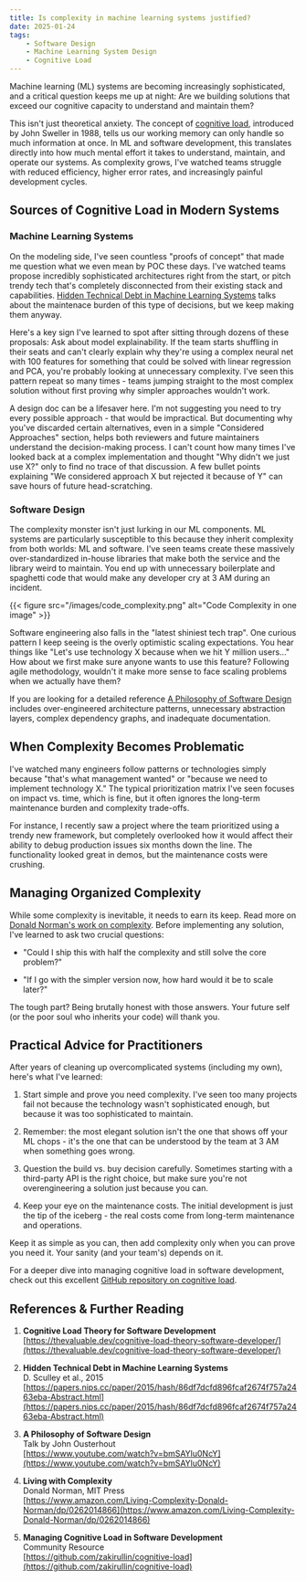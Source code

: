```yaml
---
title: Is complexity in machine learning systems justified? 
date: 2025-01-24
tags:
    - Software Design
    - Machine Learning System Design
    - Cognitive Load
---
```


Machine learning (ML) systems are becoming increasingly sophisticated, and a critical question keeps me up at night: Are we building solutions that exceed our cognitive capacity to understand and maintain them?

This isn't just theoretical anxiety. The concept of [cognitive load](https://thevaluable.dev/cognitive-load-theory-software-developer/), introduced by John Sweller in 1988, tells us our working memory can only handle so much information at once. In ML and software development, this translates directly into how much mental effort it takes to understand, maintain, and operate our systems. As complexity grows, I've watched teams struggle with reduced efficiency, higher error rates, and increasingly painful development cycles.

## Sources of Cognitive Load in Modern Systems

### Machine Learning Systems

On the modeling side, I've seen countless "proofs of concept" that made me question what we even mean by POC these days. I've watched teams propose incredibly sophisticated architectures right from the start, or pitch trendy tech that's completely disconnected from their existing stack and capabilities. [Hidden Technical Debt in Machine Learning Systems](https://papers.nips.cc/paper/2015/hash/86df7dcfd896fcaf2674f757a2463eba-Abstract.html) talks about the maintenace burden of this type of decisions, but we keep making them anyway.

Here's a key sign I've learned to spot after sitting through dozens of these proposals: Ask about model explainability. If the team starts shuffling in their seats and can't clearly explain why they're using a complex neural net with 100 features for something that could be solved with linear regression and PCA, you're probably looking at unnecessary complexity. I've seen this pattern repeat so many times - teams jumping straight to the most complex solution without first proving why simpler approaches wouldn't work.

A design doc can be a lifesaver here. I'm not suggesting you need to try every possible approach - that would be impractical. But documenting why you've discarded certain alternatives, even in a simple "Considered Approaches" section, helps both reviewers and future maintainers understand the decision-making process. I can't count how many times I've looked back at a complex implementation and thought "Why didn't we just use X?" only to find no trace of that discussion. A few bullet points explaining "We considered approach X but rejected it because of Y" can save hours of future head-scratching.

### Software Design

The complexity monster isn't just lurking in our ML components. ML systems are particularly susceptible to this because they inherit complexity from both worlds: ML and software. I've seen teams create these massively over-standardized in-house libraries that make both the service and the library weird to maintain. You end up with unnecessary boilerplate and spaghetti code that would make any developer cry at 3 AM during an incident.

{{< figure src="/images/code_complexity.png" alt="Code Complexity in one image" >}}

Software engineering also falls in the "latest shiniest tech trap". One curious pattern I keep seeing is the overly optimistic scaling expectations. You hear things like "Let's use technology X because when we hit Y million users..." How about we first make sure anyone wants to use this feature? Following agile methodology, wouldn't it make more sense to face scaling problems when we actually have them?

If you are looking for a detailed reference [A Philosophy of Software Design](https://www.youtube.com/watch?v=bmSAYlu0NcY) includes over-engineered architecture patterns, unnecessary abstraction layers, complex dependency graphs, and inadequate documentation.

## When Complexity Becomes Problematic

I've watched many engineers follow patterns or technologies simply because "that's what management wanted" or "because we need to implement technology X." The typical prioritization matrix I've seen focuses on impact vs. time, which is fine, but it often ignores the long-term maintenance burden and complexity trade-offs.

For instance, I recently saw a project where the team prioritized using a trendy new framework, but completely overlooked how it would affect their ability to debug production issues six months down the line. The functionality looked great in demos, but the maintenance costs were crushing.

## Managing Organized Complexity

While some complexity is inevitable, it needs to earn its keep. Read more on [Donald Norman's work on complexity](https://www.amazon.com/Living-Complexity-Donald-Norman/dp/0262014866). Before implementing any solution, I've learned to ask two crucial questions:

* "Could I ship this with half the complexity and still solve the core problem?"

* "If I go with the simpler version now, how hard would it be to scale later?"

The tough part? Being brutally honest with those answers. Your future self (or the poor soul who inherits your code) will thank you.

## Practical Advice for Practitioners

After years of cleaning up overcomplicated systems (including my own), here's what I've learned:

1. Start simple and prove you need complexity. I've seen too many projects fail not because the technology wasn't sophisticated enough, but because it was too sophisticated to maintain.

2. Remember: the most elegant solution isn't the one that shows off your ML chops - it's the one that can be understood by the team at 3 AM when something goes wrong.

3. Question the build vs. buy decision carefully. Sometimes starting with a third-party API is the right choice, but make sure you're not overengineering a solution just because you can.

4. Keep your eye on the maintenance costs. The initial development is just the tip of the iceberg - the real costs come from long-term maintenance and operations.

Keep it as simple as you can, then add complexity only when you can prove you need it. Your sanity (and your team's) depends on it.

For a deeper dive into managing cognitive load in software development, check out this excellent [GitHub repository on cognitive load](https://github.com/zakirullin/cognitive-load).

## References & Further Reading

1. **Cognitive Load Theory for Software Development**  
  [https://thevaluable.dev/cognitive-load-theory-software-developer/](https://thevaluable.dev/cognitive-load-theory-software-developer/)

2. **Hidden Technical Debt in Machine Learning Systems**  
  D. Sculley et al., 2015  
  [https://papers.nips.cc/paper/2015/hash/86df7dcfd896fcaf2674f757a2463eba-Abstract.html](https://papers.nips.cc/paper/2015/hash/86df7dcfd896fcaf2674f757a2463eba-Abstract.html)

3. **A Philosophy of Software Design**  
  Talk by John Ousterhout  
  [https://www.youtube.com/watch?v=bmSAYlu0NcY](https://www.youtube.com/watch?v=bmSAYlu0NcY)

4. **Living with Complexity**  
  Donald Norman, MIT Press  
  [https://www.amazon.com/Living-Complexity-Donald-Norman/dp/0262014866](https://www.amazon.com/Living-Complexity-Donald-Norman/dp/0262014866)

5. **Managing Cognitive Load in Software Development**  
  Community Resource  
  [https://github.com/zakirullin/cognitive-load](https://github.com/zakirullin/cognitive-load)